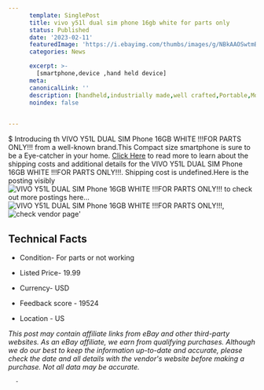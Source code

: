 ```yaml
---
      template: SinglePost
      title: vivo y51l dual sim phone 16gb white for parts only 
      status: Published
      date: '2023-02-11'
      featuredImage: 'https://i.ebayimg.com/thumbs/images/g/NBkAAOSwtmBiO6Oz/s-l225.jpg'
      categories: News

      excerpt: >-
        [smartphone,device ,hand held device]
      meta:
      canonicalLink: ''
      description: [handheld,industrially made,well crafted,Portable,Mobile,Compact,Convenient,Lightweight,Maneuverable,Man-portable,Miniature,Carriable,Hand-held,Light,Holdable,Transportable,Mobile device,Pocket-sized,On-the-go,Wireless,Cordless,Compact size,Convenient size, smartphone,device ,hand held device]
      noindex: false
      

---
```

$
      Introducing th VIVO Y51L DUAL SIM Phone 16GB WHITE !!!FOR PARTS ONLY!!! from a well-known brand.This Compact size smartphone is sure to be a Eye-catcher in your home. [Click Here](https://www.ebay.com/itm/284721051080?hash=item424ab275c8%3Ag%3ANBkAAOSwtmBiO6Oz&mkevt=1&mkcid=1&mkrid=711-53200-19255-0&campid=%253CePNCampaignId%253E&customid=%253CreferenceId%253E&toolid=10049) to read more to learn about the shipping costs and additional details for the VIVO Y51L DUAL SIM Phone 16GB WHITE !!!FOR PARTS ONLY!!!. Shipping cost is undefined.Here is the posting visibly ![VIVO Y51L DUAL SIM Phone 16GB WHITE !!!FOR PARTS ONLY!!!](https://i.ebayimg.com/thumbs/images/g/NBkAAOSwtmBiO6Oz/s-l225.jpg) to check out more postings here... ![VIVO Y51L DUAL SIM Phone 16GB WHITE !!!FOR PARTS ONLY!!!](https://i.ebayimg.com/images/g/NBkAAOSwtmBiO6Oz/s-l1600.jpg), ![check vendor page](https://origin-galleryplus.ebayimg.com/ws/web/284721051080_2_0_1/225x225.jpg,https://origin-galleryplus.ebayimg.com/ws/web/284721051080_3_0_1/225x225.jpg,https://origin-galleryplus.ebayimg.com/ws/web/284721051080_4_0_1/225x225.jpg,https://origin-galleryplus.ebayimg.com/ws/web/284721051080_5_0_1/225x225.jpg,https://origin-galleryplus.ebayimg.com/ws/web/284721051080_6_0_1/225x225.jpg,https://origin-galleryplus.ebayimg.com/ws/web/284721051080_7_0_1/225x225.jpg)'

      

 ## Technical Facts 



     
      

 - Condition- For parts or not working 


      

 - Listed Price- 19.99 


      

 - Currency- USD 


      

 - Feedback score - 19524 


      

 - Location - US 


      
      

 *_This post may contain affiliate links from eBay and other third-party websites. As an eBay affiliate, we earn from qualifying purchases. Although we do our best to keep the information up-to-date and accurate, please check the date and all details with the vendor's website before making a purchase. Not all data may be accurate._*




      -
